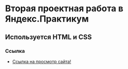 # Вторая проектная работа в Яндекс.Практикум

## Используется HTML и CSS 

### Ссылка

* [Ссылка на просмотр сайта!](https://defqon98.github.io/how-to-learn/)
